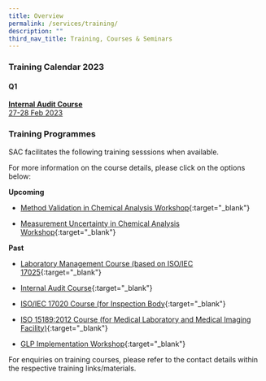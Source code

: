 ```yaml
---
title: Overview
permalink: /services/training/
description: ""
third_nav_title: Training, Courses & Seminars
---
```

### Training Calendar 2023

#### Q1

[**Internal Audit Course**<br>27-28 Feb 2023](/services/training/course-1/)

### Training Programmes

SAC facilitates the following training sesssions when available.

For more information on the course details, please click on the options below:

<!-- COMMENT: The {:target="\_blank"} syntax at the end of the Markdown document link is used to open the document in a new window tab -->

**Upcoming**

* [Method Validation in Chemical Analysis Workshop](/files/Training/MV-(chemical)-workshop.pdf){:target="_blank"}



* [Measurement Uncertainty in Chemical Analysis Workshop](/files/Training/MU-(chemical)-workshop.pdf){:target="_blank"}


**Past**
* [Laboratory Management Course (based on ISO/IEC 17025](/files/Training/Course-Objectives-LM.pdf){:target="_blank"}

* [Internal Audit Course](/files/Training/Course-Objectives-IA.pdf){:target="_blank"}

* [ISO/IEC 17020 Course (for Inspection Body](/files/Training/ISO-17020-Course.pdf){:target="_blank"}

* [ISO 15189:2012 Course (for Medical Laboratory and Medical Imaging Facility)](/files/Training/ISO-15189-Course-Overview-June-2013.pdf){:target="_blank"}

* [GLP Implementation Workshop](/files/Training/GLP-Implementation-Workshop.pdf){:target="_blank"}

For enquiries on training courses, please refer to the contact details within the respective training links/materials.